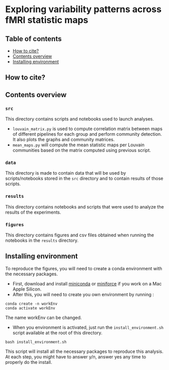 # Exploring variability patterns across fMRI statistic maps

## Table of contents
   * [How to cite?](#how-to-cite)
   * [Contents overview](#contents-overview)
   * [Installing environment](#installing-environment)

## How to cite?


## Contents overview

### `src`

This directory contains scripts and notebooks used to launch analyses.

- `louvain_matrix.py` is used to compute correlation matrix between maps of different pipelines for each group and perform community detection. It also plots the graphs and community matrices. 
- `mean_maps.py` will compute the mean statistic maps per Louvain communities based on the matrix computed using previous script. 

### `data`

This directory is made to contain data that will be used by scripts/notebooks stored in the `src` directory and to contain results of those scripts. 

### `results`

This directory contains notebooks and scripts that were used to analyze the results of the experiments. 

### `figures`

This directory contains figures and csv files obtained when running the notebooks in the `results` directory.

## Installing environment 

To reproduce the figures, you will need to create a conda environment with the necessary packages. 

- First, download and install [miniconda](https://docs.conda.io/en/latest/miniconda.html) or [miniforce](https://github.com/conda-forge/miniforge) if you work on a Mac Apple Silicon. 
- After this, you will need to create you own environment by running : 
```
conda create -n workEnv
conda activate workEnv
```
The name workEnv can be changed. 
- When you environment is activated, just run the `install_environment.sh` script available at the root of this directory. 
```
bash install_environment.sh
```
This script will install all the necessary packages to reproduce this analysis. 
At each step, you might have to answer y/n, answer yes any time to properly do the install. 

